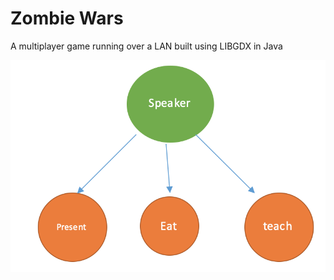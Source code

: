 # Zombie Wars

A multiplayer game running over a LAN built using LIBGDX in Java

![Visual Representation](https://github.com/minhalkhan/NLTKBayes/blob/master/Screenshot%202019-01-23%20at%2012.40.52.png)
